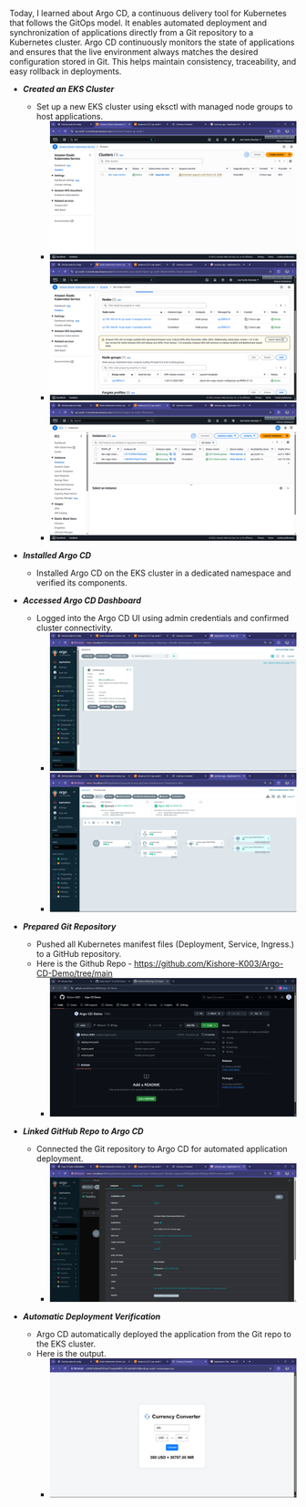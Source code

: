 Today, I learned about Argo CD, a continuous delivery tool for Kubernetes that follows the GitOps model.
It enables automated deployment and synchronization of applications directly from a Git repository to a Kubernetes cluster.
Argo CD continuously monitors the state of applications and ensures that the live environment always matches the desired configuration stored in Git.
This helps maintain consistency, traceability, and easy rollback in deployments.

- ***Created an EKS Cluster***
  - Set up a new EKS cluster using eksctl with managed node groups to host applications.
    - ![SS1](Screenshots/cluster.png)
    - ![SS2](Screenshots/nodegroups.png)
    - ![SS3](Screenshots/nodes.png)

- ***Installed Argo CD***
  - Installed Argo CD on the EKS cluster in a dedicated namespace and verified its components.

- ***Accessed Argo CD Dashboard***
  - Logged into the Argo CD UI using admin credentials and confirmed cluster connectivity.
    - ![SS4](Screenshots/argo1.png)
    - ![SS5](Screenshots/argo2.png)

- ***Prepared Git Repository***
  - Pushed all Kubernetes manifest files (Deployment, Service, Ingress.) to a GitHub repository.
  - Here is the Github Repo - https://github.com/Kishore-K003/Argo-CD-Demo/tree/main
    - ![SS6](Screenshots/Git.png) 

- ***Linked GitHub Repo to Argo CD***
  - Connected the Git repository to Argo CD for automated application deployment.
    - ![SS7](Screenshots/repolink.png) 

- ***Automatic Deployment Verification***
  - Argo CD automatically deployed the application from the Git repo to the EKS cluster.
  - Here is the output.
    - ![SS8](Screenshots/output.png) 


